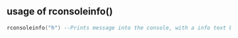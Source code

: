 ## usage of rconsoleinfo()
```lua
rconsoleinfo("h") --Prints message into the console, with a info text before it.
```